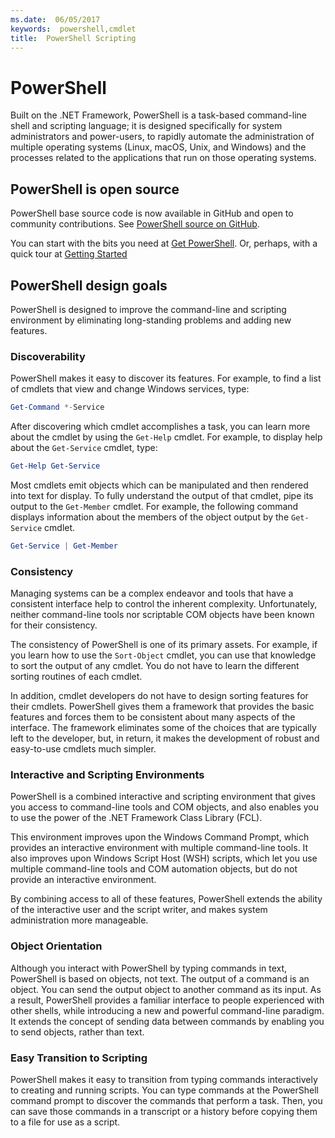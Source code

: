 ```yaml
---
ms.date:  06/05/2017
keywords:  powershell,cmdlet
title:  PowerShell Scripting
---
```


# PowerShell

Built on the .NET Framework, PowerShell is a task-based command-line shell and scripting language;
it is designed specifically for system administrators and power-users, to rapidly automate the
administration of multiple operating systems (Linux, macOS, Unix, and Windows) and the processes
related to the applications that run on those operating systems.

## PowerShell is open source

PowerShell base source code is now available in GitHub and open to community contributions.
See [PowerShell source on GitHub](https://github.com/powershell/powershell).

You can start with the bits you need at [Get PowerShell](https://github.com/PowerShell/PowerShell#get-powershell).
Or, perhaps, with a quick tour at [Getting Started](https://github.com/PowerShell/PowerShell/blob/master/docs/learning-powershell)

## PowerShell design goals
PowerShell is designed to improve the command-line and scripting environment by eliminating long-standing problems and adding new features.

### Discoverability
PowerShell makes it easy to discover its features. For example, to find a list of cmdlets that view and change Windows services, type:

```powershell
Get-Command *-Service
```

After discovering which cmdlet accomplishes a task, you can learn more about the cmdlet by using the `Get-Help` cmdlet.
For example, to display help about the `Get-Service` cmdlet, type:

```powershell
Get-Help Get-Service
```
Most cmdlets emit objects which can be manipulated and then rendered into text for display.
To fully understand the output of that cmdlet, pipe its output to the `Get-Member` cmdlet.
For example, the following command displays information about the members of the object output by the `Get-Service` cmdlet.

```powershell
Get-Service | Get-Member
```

### Consistency
Managing systems can be a complex endeavor and tools that have a consistent interface help to control the inherent complexity.
Unfortunately, neither command-line tools nor scriptable COM objects have been known for their consistency.

The consistency of PowerShell is one of its primary assets.
For example, if you learn how to use the `Sort-Object` cmdlet, you can use that knowledge to sort the output of any cmdlet.
You do not have to learn the different sorting routines of each cmdlet.

In addition, cmdlet developers do not have to design sorting features for their cmdlets.
PowerShell gives them a framework that provides the basic features and forces them to be consistent about many aspects of the interface.
The framework eliminates some of the choices that are typically left to the developer, but, in return, it makes the development of robust and easy-to-use cmdlets much simpler.

### Interactive and Scripting Environments
PowerShell is a combined interactive and scripting environment that gives you access to command-line tools and COM objects, and also enables you to use the power of the .NET Framework Class Library (FCL).

This environment improves upon the Windows Command Prompt, which provides an interactive environment with multiple command-line tools.
It also improves upon Windows Script Host (WSH) scripts, which let you use multiple command-line tools and COM automation objects, but do not provide an interactive environment.

By combining access to all of these features, PowerShell extends the ability of the interactive user and the script writer, and makes system administration more manageable.

### Object Orientation
Although you interact with PowerShell by typing commands in text, PowerShell is based on objects, not text.
The output of a command is an object.
You can send the output object to another command as its input.
As a result, PowerShell provides a familiar interface to people experienced with other shells, while introducing a new and powerful command-line paradigm.
It extends the concept of sending data between commands by enabling you to send objects, rather than text.

### Easy Transition to Scripting
PowerShell makes it easy to transition from typing commands interactively to creating and running scripts.
You can type commands at the PowerShell command prompt to discover the commands that perform a task.
Then, you can save those commands in a transcript or a history before copying them to a file for use as a script.
